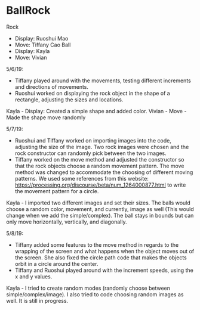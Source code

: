 # BallRock

Rock
- Display: Ruoshui Mao
- Move: Tiffany Cao
Ball
- Display: Kayla
- Move: Vivian

5/6/19:
- Tiffany played around with the movements, testing different increments and directions of movements.
- Ruoshui worked on displaying the rock object in the shape of a rectangle, adjusting the sizes and locations.

Kayla - Display: Created a simple shape and added color.
Vivian - Move - Made the shape move randomly

5/7/19:
- Ruoshui and Tiffany worked on importing images into the code, adjusting the size of the image. Two rock images were chosen and the rock constructor can randomly pick between the two images.
- Tiffany worked on the move method and adjusted the constructor so that the rock objects choose a random movement pattern. The move method was changed to accommodate the choosing of different moving patterns.
We used some references from this website: https://processing.org/discourse/beta/num_1264000877.html to write the movement pattern for a circle.

Kayla - I imported two different images and set their sizes. The balls would choose a random color, movement, and currently, image as well (This would change when we add the simple/complex).  The ball stays in bounds but can only move horizontally, vertically, and diagonally.

5/8/19:
- Tiffany added some features to the move method in regards to the wrapping of the screen and what happens when the object moves out of the screen. She also fixed the circle path code that makes the objects orbit in a circle around the center.
- Tiffany and Ruoshui played around with the increment speeds, using the x and y values.

Kayla - I tried to create random modes (randomly choose between simple/complex/image).  I also tried to code choosing random images as well.  It is still in progress.